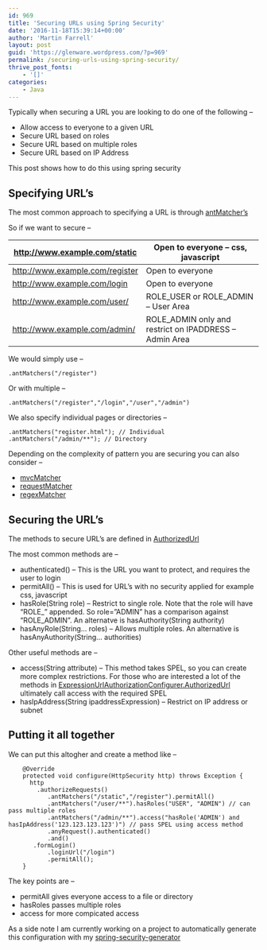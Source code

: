 ```yaml
---
id: 969
title: 'Securing URLs using Spring Security'
date: '2016-11-18T15:39:14+00:00'
author: 'Martin Farrell'
layout: post
guid: 'https://glenware.wordpress.com/?p=969'
permalink: /securing-urls-using-spring-security/
thrive_post_fonts:
    - '[]'
categories:
    - Java
---
```


Typically when securing a URL you are looking to do one of the following –

- Allow access to everyone to a given URL
- Secure URL based on roles
- Secure URL based on multiple roles
- Secure URL based on IP Address

This post shows how to do this using spring security

## Specifying URL’s

The most common approach to specifying a URL is through [antMatcher’s](http://docs.spring.io/spring-security/site/docs/current/apidocs/org/springframework/security/config/annotation/web/builders/HttpSecurity.html#antMatcher-java.lang.String-)

So if we want to secure –

| http://www.example.com/static | Open to everyone – css, javascript |
|---|---|
| http://www.example.com/register | Open to everyone |
| http://www.example.com/login | Open to everyone |
| http://www.example.com/user/ | ROLE\_USER or ROLE\_ADMIN – User Area |
| http://www.example.com/admin/ | ROLE\_ADMIN only and restrict on IPADDRESS – Admin Area |

We would simply use –

```
.antMatchers("/register")
```

Or with multiple –

```
.antMatchers("/register","/login","/user","/admin")
```

We also specify individual pages or directories –

```
.antMatchers("register.html"); // Individual
.antMatchers("/admin/**"); // Directory
```

Depending on the complexity of pattern you are securing you can also consider –

- [mvcMatcher](http://docs.spring.io/spring-security/site/docs/current/apidocs/org/springframework/security/config/annotation/web/builders/HttpSecurity.html#mvcMatcher-java.lang.String-)
- [requestMatcher](http://docs.spring.io/spring-security/site/docs/current/apidocs/org/springframework/security/config/annotation/web/builders/HttpSecurity.html#requestMatcher-org.springframework.security.web.util.matcher.RequestMatcher-)
- [regexMatcher](http://docs.spring.io/spring-security/site/docs/current/apidocs/org/springframework/security/config/annotation/web/builders/HttpSecurity.html#regexMatcher-java.lang.String-)

## Securing the URL’s

The methods to secure URL’s are defined in [AuthorizedUrl](http://docs.spring.io/spring-security/site/docs/current/apidocs/org/springframework/security/config/annotation/web/configurers/ExpressionUrlAuthorizationConfigurer.AuthorizedUrl.html)

The most common methods are –

- authenticated() – This is the URL you want to protect, and requires the user to login
- permitAll() – This is used for URL’s with no security applied for example css, javascript
- hasRole(String role) – Restrict to single role. Note that the role will have “ROLE\_” appended. So role=”ADMIN” has a comparison against “ROLE\_ADMIN”. An alternatve is hasAuthority(String authority)
- hasAnyRole(String… roles) – Allows multiple roles. An alternative is hasAnyAuthority(String… authorities)

Other useful methods are –

- access(String attribute) – This method takes SPEL, so you can create more complex restrictions. For those who are interested a lot of the methods in [ExpressionUrlAuthorizationConfigurer.AuthorizedUrl](http://docs.spring.io/spring-security/site/docs/current/apidocs/org/springframework/security/config/annotation/web/configurers/ExpressionUrlAuthorizationConfigurer.AuthorizedUrl.html) ultimately call access with the required SPEL
- hasIpAddress(String ipaddressExpression) – Restrict on IP address or subnet

## Putting it all together

We can put this altogher and create a method like –

```
    @Override
    protected void configure(HttpSecurity http) throws Exception {
      http
        .authorizeRequests()
           .antMatchers("/static","/register").permitAll()
           .antMatchers("/user/**").hasRoles("USER", "ADMIN") // can pass multiple roles
           .antMatchers("/admin/**").access("hasRole('ADMIN') and hasIpAddress('123.123.123.123')") // pass SPEL using access method
           .anyRequest().authenticated()
           .and()
       .formLogin()
           .loginUrl("/login")
           .permitAll();
    }
```

The key points are –

- permitAll gives everyone access to a file or directory
- hasRoles passes multiple roles
- access for more compicated access

As a side note I am currently working on a project to automatically generate this configuration with my [spring-security-generator](http://www.glenware.com/spring-security-generator/)